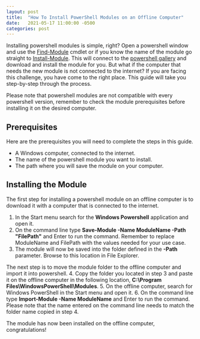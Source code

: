 ```yaml
---
layout: post
title:  "How To Install PowerShell Modules on an Offline Computer"
date:   2021-05-17 11:00:00 -0500
categories: post
---
```


Installing powershell modules is simple, right? Open a powershell window and use the [Find-Module](https://docs.microsoft.com/en-us/powershell/module/powershellget/find-module?view=powershell-7.1) cmdlet or if you know the name of the module go straight to [Install-Module](https://docs.microsoft.com/en-us/powershell/module/powershellget/install-module?view=powershell-7.1). This will connect to the [powershell gallery](https://www.powershellgallery.com/) and download and install the module for you. But what if the computer that needs the new module is not connected to the internet? If you are facing this challenge, you have come to the right place. This guide will take you step-by-step through the process.

Please note that powershell modules are not compatible with every powershell version, remember to check the module prerequisites before installing it on the desired computer.

## Prerequisites
Here are the prerequisites you will need to complete the steps in this guide.
- A Windows computer, connected to the internet.
- The name of the powershell module you want to install.
- The path where you will save the module on your computer.

## Installing the Module

The first step for installing a powershell module on an offline computer is to download it with a computer that is connected to the internet.
1. In the Start menu search for the **Windows Powershell** application and open it.
2. On the command line type **Save-Module -Name ModuleName -Path "FilePath"** and Enter to run the command. Remember to replace ModuleName and FilePath with the values needed for your use case.
3. The module will now be saved into the folder defined in the **-Path** parameter. Browse to this location in File Explorer.

The next step is to move the module folder to the offline computer and import it into powershell.
4. Copy the folder you located in step 3 and paste it on the offline computer in the following location, **C:\Program Files\WindowsPowerShell\Modules**.
5. On the offline computer, search for Windows PowerShell in the Start menu and open it.
6. On the command line type **Import-Module -Name ModuleName** and Enter to run the command. Please note that the name entered on the command line needs to match the folder name copied in step 4.

The module has now been installed on the offline computer, congratulations!